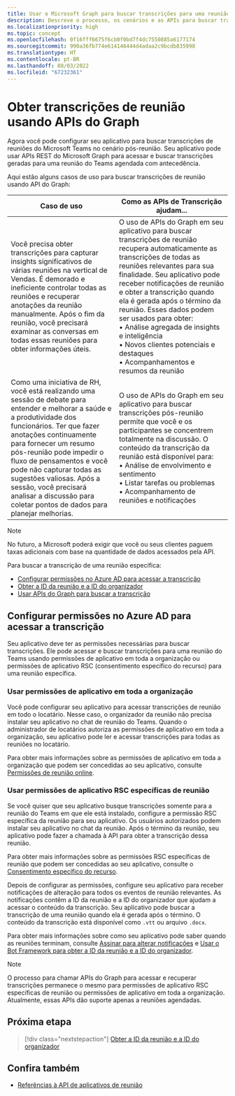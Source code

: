 ```yaml
---
title: Usar o Microsoft Graph para buscar transcrições para uma reunião do Teams
description: Descreve o processo, os cenários e as APIs para buscar transcrições no cenário pós-reunião.
ms.localizationpriority: high
ms.topic: concept
ms.openlocfilehash: 0f16fff6675f6cb0f0bd7f4dc7550885a6177174
ms.sourcegitcommit: 990a36fb774e614146444d4adaa2c9bcdb835998
ms.translationtype: HT
ms.contentlocale: pt-BR
ms.lasthandoff: 08/03/2022
ms.locfileid: "67232361"
---
```

# <a name="get-meeting-transcripts-using-graph-apis"></a>Obter transcrições de reunião usando APIs do Graph

Agora você pode configurar seu aplicativo para buscar transcrições de reuniões do Microsoft Teams no cenário pós-reunião. Seu aplicativo pode usar APIs REST do Microsoft Graph para acessar e buscar transcrições geradas para uma reunião do Teams agendada com antecedência.

Aqui estão alguns casos de uso para buscar transcrições de reunião usando API do Graph:

| Caso de uso | Como as APIs de Transcrição ajudam... |
| --- | --- |
| Você precisa obter transcrições para capturar insights significativos de várias reuniões na vertical de Vendas. É demorado e ineficiente controlar todas as reuniões e recuperar anotações da reunião manualmente. Após o fim da reunião, você precisará examinar as conversas em todas essas reuniões para obter informações úteis. | O uso de APIs do Graph em seu aplicativo para buscar transcrições de reunião recupera automaticamente as transcrições de todas as reuniões relevantes para sua finalidade. Seu aplicativo pode receber notificações de reunião e obter a transcrição quando ela é gerada após o término da reunião. Esses dados podem ser usados para obter: <br> • Análise agregada de insights e inteligência <br> • Novos clientes potenciais e destaques <br> • Acompanhamentos e resumos da reunião |
| Como uma iniciativa de RH, você está realizando uma sessão de debate para entender e melhorar a saúde e a produtividade dos funcionários. Ter que fazer anotações continuamente para fornecer um resumo pós-reunião pode impedir o fluxo de pensamentos e você pode não capturar todas as sugestões valiosas. Após a sessão, você precisará analisar a discussão para coletar pontos de dados para planejar melhorias. | O uso de APIs do Graph em seu aplicativo para buscar transcrições pós-reunião permite que você e os participantes se concentrem totalmente na discussão. O conteúdo da transcrição da reunião está disponível para: <br> • Análise de envolvimento e sentimento <br> • Listar tarefas ou problemas <br> • Acompanhamento de reuniões e notificações |

> [!NOTE]
> No futuro, a Microsoft poderá exigir que você ou seus clientes paguem taxas adicionais com base na quantidade de dados acessados pela API.

Para buscar a transcrição de uma reunião específica:

- [Configurar permissões no Azure AD para acessar a transcrição](#configure-permissions-on-azure-ad-to-access-transcript)
- [Obter a ID da reunião e a ID do organizador](fetch-id.md)
- [Usar APIs do Graph para buscar a transcrição](/graph/api/resources/calltranscript)

## <a name="configure-permissions-on-azure-ad-to-access-transcript"></a>Configurar permissões no Azure AD para acessar a transcrição

Seu aplicativo deve ter as permissões necessárias para buscar transcrições. Ele pode acessar e buscar transcrições para uma reunião do Teams usando permissões de aplicativo em toda a organização ou permissões de aplicativo RSC (consentimento específico do recurso) para uma reunião específica.

### <a name="use-organization-wide-application-permissions"></a>Usar permissões de aplicativo em toda a organização

Você pode configurar seu aplicativo para acessar transcrições de reunião em todo o locatário. Nesse caso, o organizador da reunião não precisa instalar seu aplicativo no chat de reunião do Teams. Quando o administrador de locatários autoriza as permissões de aplicativo em toda a organização, seu aplicativo pode ler e acessar transcrições para todas as reuniões no locatário.

Para obter mais informações sobre as permissões de aplicativo em toda a organização que podem ser concedidas ao seu aplicativo, consulte [Permissões de reunião online](/graph/permissions-reference#online-meetings-permissions).

### <a name="use-meeting-specific-rsc-application-permissions"></a>Usar permissões de aplicativo RSC específicas de reunião

Se você quiser que seu aplicativo busque transcrições somente para a reunião do Teams em que ele está instalado, configure a permissão RSC específica da reunião para seu aplicativo. Os usuários autorizados podem instalar seu aplicativo no chat da reunião. Após o término da reunião, seu aplicativo pode fazer a chamada à API para obter a transcrição dessa reunião.

Para obter mais informações sobre as permissões RSC específicas de reunião que podem ser concedidas ao seu aplicativo, consulte o [Consentimento específico do recurso](../rsc/resource-specific-consent.md#resource-specific-permissions-for-a-chat).

Depois de configurar as permissões, configure seu aplicativo para receber notificações de alteração para todos os eventos de reunião relevantes. As notificações contêm a ID da reunião e a ID do organizador que ajudam a acessar o conteúdo da transcrição. Seu aplicativo pode buscar a transcrição de uma reunião quando ela é gerada após o término. O conteúdo da transcrição está disponível como `.vtt` ou arquivo `.docx`.

Para obter mais informações sobre como seu aplicativo pode saber quando as reuniões terminam, consulte [Assinar para alterar notificações](fetch-id.md#subscribe-to-change-notifications) e [Usar o Bot Framework para obter a ID da reunião e a ID do organizador](fetch-id.md#use-bot-framework-to-get-meeting-id-and-organizer-id).

> [!NOTE]
> O processo para chamar APIs do Graph para acessar e recuperar transcrições permanece o mesmo para permissões de aplicativo RSC específicas de reunião ou permissões de aplicativo em toda a organização. Atualmente, essas APIs dão suporte apenas a reuniões agendadas.

## <a name="next-step"></a>Próxima etapa

> [!div class="nextstepaction"]
> [Obter a ID da reunião e a ID do organizador](fetch-id.md)

## <a name="see-also"></a>Confira também

- [Referências à API de aplicativos de reunião](../../apps-in-teams-meetings/API-references.md#meeting-apps-api-references)
